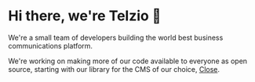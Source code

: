 # Hi there, we're Telzio 👋
We're a small team of developers building the world best business communications platform.

We're working on making more of our code available to everyone as open source, starting with our library for the CMS of our choice, [Close](https://close.com/).

